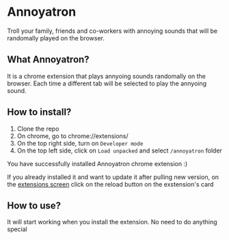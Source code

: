 # Annoyatron

Troll your family, friends and co-workers with annoying sounds that will be randomally played on the browser.

## What Annoyatron?

It is a chrome extension that plays annyoing sounds randomally on the browser. Each time a different tab will be selected to play the annyoing sound.

## How to install?

1. Clone the repo
2. On chrome, go to chrome://extensions/
3. On the top right side, turn on `Developer mode`
4. On the top left side, click on `Load unpacked` and select `/annoyatron` folder

You have successfully installed Annoyatron chrome extension :)

If you already installed it and want to update it after pulling new version, on the [extensions screen](chrome://extensions) click on the reload button on the exstension's card

## How to use?

It will start working when you install the extension. No need to do anything special

